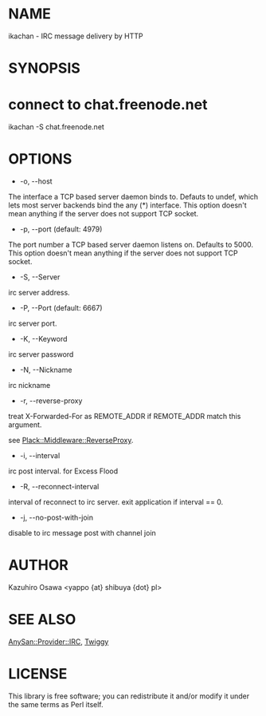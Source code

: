 # NAME

ikachan - IRC message delivery by HTTP

# SYNOPSIS

  # connect to chat.freenode.net
  ikachan -S chat.freenode.net

# OPTIONS

- -o, --host

The interface a TCP based server daemon binds to. Defauts to undef,
which lets most server backends bind the any (*) interface. This
option doesn't mean anything if the server does not support TCP
socket.

- -p, --port (default: 4979)

The port number a TCP based server daemon listens on. Defaults to
5000. This option doesn't mean anything if the server does not support
TCP socket.

- -S, --Server

irc server address.

- -P, --Port (default: 6667)

irc server port.

- -K, --Keyword

irc server password

- -N, --Nickname

irc nickname

- -r, --reverse-proxy

treat X-Forwarded-For as REMOTE_ADDR if REMOTE_ADDR match this argument.

see [Plack::Middleware::ReverseProxy](http://search.cpan.org/perldoc?Plack::Middleware::ReverseProxy).

- -i, --interval

irc post interval. for Excess Flood

- -R, --reconnect-interval

interval of reconnect to irc server.
exit application if interval == 0.

- -j, --no-post-with-join

disable to irc message post with channel join

# AUTHOR

Kazuhiro Osawa <yappo {at} shibuya {dot} pl>

# SEE ALSO

[AnySan::Provider::IRC](http://search.cpan.org/perldoc?AnySan::Provider::IRC), [Twiggy](http://search.cpan.org/perldoc?Twiggy)

# LICENSE

This library is free software; you can redistribute it and/or modify
it under the same terms as Perl itself.